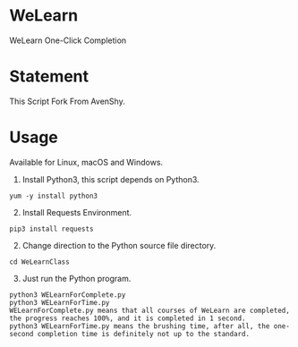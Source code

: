 # WeLearn
WeLearn One-Click Completion

# Statement
This Script Fork From AvenShy.

# Usage
Available for Linux, macOS and Windows.

1. Install Python3, this script depends on Python3.
~~~
yum -y install python3
~~~
2. Install Requests Environment.
~~~
pip3 install requests
~~~
2. Change direction to the Python source file directory.
~~~
cd WeLearnClass
~~~
3. Just run the Python program.
~~~
python3 WELearnForComplete.py
python3 WELearnForTime.py
WELearnForComplete.py means that all courses of WeLearn are completed, the progress reaches 100%, and it is completed in 1 second.
python3 WELearnForTime.py means the brushing time, after all, the one-second completion time is definitely not up to the standard.
~~~
